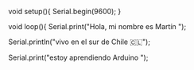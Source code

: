 void setup(){
 Serial.begin(9600);
}

void loop(){
 Serial.print("Hola, mi nombre es Martín ");
 
 Serial.println("vivo en el sur de Chile 🇨🇱");
 
 Serial.print("estoy aprendiendo Arduino ");
 
